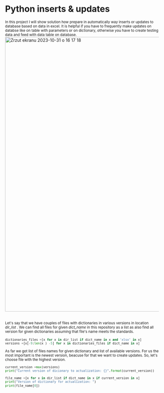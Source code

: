 # Python inserts & updates

<sub/>
In this project I will show solution how prepare in automatically way inserts or updates to database based on data in excel. It is helpful if you have to frequently make updates on databse like on table with parameters or on dictionary, otherwise you have to create testing data and feed with data table on database. </sub>


<img width="901" alt="Zrzut ekranu 2023-10-31 o 16 17 18" src="https://github.com/eda6767/python_inserts_updates/assets/102791467/c32c52a6-6951-46d6-98db-d53ce526a3e6">

<br/>
</br>

<sub/> Let's say that we have couples of files with dictionaries in various versions in location _dir_list_ . We can find all files for given _dict_name_ in this repository as a list as also find all version for given dictionaries assuming that file's name meets the standards.</sub>


<sub/>

```python
dictionaries_files =[x for x in dir_list if dict_name in x and 'xlsx' in x]
versions =[x[-9:len(x ) -5] for x in dictionaries_files if dict_name in x]
```

</sub>

<sub>
As far we got list of files names for given dictionary and list of available versions. For us the most important is the newest version, beacuse for that we want to create updates. So, let's choose file with the highest version. </sub> 


<sub/>

```python
current_version =max(versions)
print("Current version of dicionary to actualization: {}".format(current_version))

file_name =[x for x in dir_list if dict_name in x if current_version in x]
print("Version of dictionary for actualization: ")
print(file_name[0])

```

</sub>


